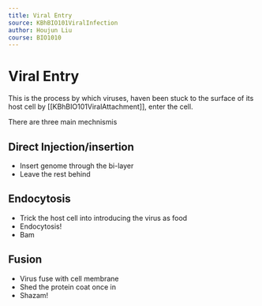 ```yaml
---
title: Viral Entry
source: KBhBIO101ViralInfection
author: Houjun Liu
course: BIO1010
---
```


# Viral Entry
This is the process by which viruses, haven been stuck to the surface of its host cell by [[KBhBIO101ViralAttachment]], enter the cell.

There are three main mechnismis

## Direct Injection/insertion
- Insert genome through the bi-layer
- Leave the rest behind

## Endocytosis
- Trick the host cell into introducing the virus as food
- Endocytosis!
- Bam

## Fusion
 - Virus fuse with cell membrane
 - Shed the protein coat once in
 - Shazam!

